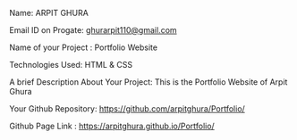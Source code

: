 Name: ARPIT GHURA

Email ID on Progate: ghurarpit110@gmail.com

Name of your Project : Portfolio Website

Technologies Used: HTML & CSS

A brief Description About Your Project: This is the Portfolio Website of Arpit Ghura

Your Github Repository: https://github.com/arpitghura/Portfolio/

Github Page Link : https://arpitghura.github.io/Portfolio/
